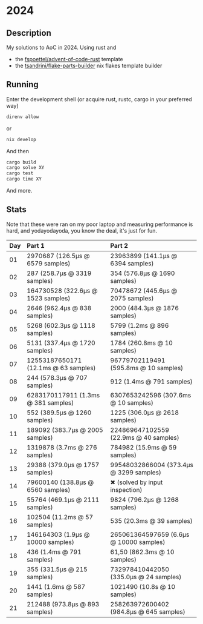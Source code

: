 # 2024

## Description

My solutions to AoC in 2024. Using rust and

-   the [fspoettel/advent-of-code-rust](https://github.com/fspoettel/advent-of-code-rust)
    template
-   the [tsandrini/flake-parts-builder](https://github.com/tsandrini/flake-parts-builder)
    nix flakes template builder

## Running

Enter the development shell (or acquire rust, rustc, cargo in your preferred way)

```bash
direnv allow
```

or 

```bash
nix develop
```

And then

```bash
cargo build
cargo solve XY
cargo test
cargo time XY
```

And more.

## Stats

Note that these were ran on my poor laptop and measuring performance is hard, and
yodayodayoda, you know the deal, it's just for fun.

| Day          | Part 1         |  Part 2       |
| :---         |     :---      |          :--- |
| 01 | 2970687 (126.5µs @ 6579 samples) | 23963899 (141.1µs @ 6394 samples) |
| 02 | 287 (258.7µs @ 3319 samples) | 354 (576.8µs @ 1690 samples) |
| 03 |  164730528 (322.6µs @ 1523 samples) | 70478672 (445.6µs @ 2075 samples) |
| 04 |  2646 (962.4µs @ 838 samples) |  2000 (484.3µs @ 1876 samples) |
| 05 | 5268 (602.3µs @ 1118 samples) | 5799 (1.2ms @ 896 samples) |
| 06 |  5131 (337.4µs @ 1720 samples) | 1784 (260.8ms @ 10 samples) |
| 07 |  12553187650171 (12.1ms @ 63 samples) |  96779702119491 (595.8ms @ 10 samples) |
| 08 |  244 (578.3µs @ 707 samples) | 912 (1.4ms @ 791 samples) |
| 09 | 6283170117911 (1.3ms @ 381 samples) | 6307653242596 (307.6ms @ 10 samples) |
| 10 | 552 (389.5µs @ 1260 samples) |  1225 (306.0µs @ 2618 samples) |
| 11 | 189092 (383.7µs @ 2005 samples) | 224869647102559 (22.9ms @ 40 samples) |
| 12 | 1319878 (3.7ms @ 276 samples) |  784982 (15.9ms @ 59 samples) |
| 13 |  29388 (379.0µs @ 1757 samples) |  99548032866004 (373.4µs @ 3299 samples) |
| 14 |  79600140 (138.8µs @ 6560 samples) | ✖ (solved by input inspection) |
| 15 | 55764 (469.1µs @ 2111 samples) |  9824 (796.2µs @ 1268 samples) |
| 16 |  102504 (11.2ms @ 57 samples) | 535 (20.3ms @ 39 samples) |
| 17 | 146164303 (1.9µs @ 10000 samples) | 265061364597659 (6.6µs @ 10000 samples)  |
| 18 |  436 (1.4ms @ 791 samples) | 61,50 (862.3ms @ 10 samples) |
| 19 | 355 (331.5µs @ 215 samples) | 732978410442050 (335.0µs @ 24 samples) |
| 20 | 1441 (1.6ms @ 587 samples) | 1021490 (10.8s @ 10 samples) | 
| 21 | 212488 (973.8µs @ 893 samples) | 258263972600402 (984.8µs @ 645 samples) |
